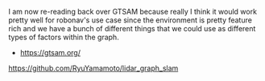 
I am now re-reading back over GTSAM because really I think it would work pretty well for robonav's use case since the environment is pretty feature rich and we have a bunch of different things that we could use as different types of factors within the graph.

- https://gtsam.org/

https://github.com/RyuYamamoto/lidar_graph_slam
